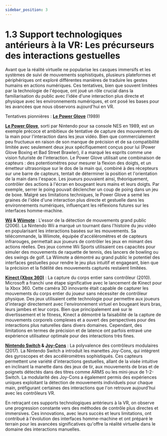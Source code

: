 ```yaml
---
sidebar_position: 3
---
```


# 1.3 Support technologiques antérieurs à la VR: Les précurseurs des interactions gestuelles


Avant que la réalité virtuelle ne popularise les casques immersifs et les systèmes de suivi de mouvements sophistiqués, plusieurs plateformes et périphériques ont exploré différentes manières de traduire les gestes humains en actions numériques. Ces tentatives, bien que souvent limitées par la technologie de l'époque, ont joué un rôle crucial dans la familiarisation du public avec l'idée d'une interaction plus directe et physique avec les environnements numériques, et ont posé les bases pour les avancées que nous observons aujourd'hui en VR.

Tentatives pionnières : **[Le Power Glove](https://fr.wikipedia.org/wiki/Power_Glove)** (1989)

**[Le Power Glove](https://fr.wikipedia.org/wiki/Power_Glove)**, sorti par Nintendo pour sa console NES en 1989, est un exemple précoce et ambitieux de tentative de capture des mouvements de la main pour l'interaction dans les jeux vidéo. Bien que commercialement peu fructueux en raison de son manque de précision et de sa compatibilité limitée avec seulement deux jeux spécifiquement conçus pour lui (Power Glove Boxing et Bad Street Brawler), il a marqué les esprits comme une vision futuriste de l'interaction. Le Power Glove utilisait une combinaison de capteurs : des potentiomètres pour mesurer la flexion des doigts, et un émetteur ultrasonique sur le dos de la main qui, combiné à des récepteurs sur une barre de capteurs, tentait de déterminer la position et l'orientation de la main dans l'espace. Les joueurs pouvaient ainsi, théoriquement, contrôler des actions à l'écran en bougeant leurs mains et leurs doigts. Par exemple, serrer le poing pouvait déclencher un coup de poing dans un jeu de boxe. Malgré ses limitations techniques, le Power Glove a semé les graines de l'idée d'une interaction plus directe et gestuelle dans les environnements numériques, influençant les réflexions futures sur les interfaces homme-machine.

**[Wii](https://fr.wikipedia.org/wiki/Wii) & [Wiimote](https://fr.wikipedia.org/wiki/Wiimote)** : L'essor de la détection de mouvements grand public (2006). La Nintendo Wii a marqué un tournant dans l'histoire du jeu vidéo en popularisant les interactions basées sur les mouvements. Sa télécommande, la Wiimote, équipée d'accéléromètres et de capteurs infrarouges, permettait aux joueurs de contrôler les jeux en mimant des actions réelles. Des jeux comme Wii Sports utilisaient ces capacités pour simuler des mouvements de raquette de tennis, des lancers de bowling ou des swings de golf. La Wiimote a démontré au grand public le potentiel des interfaces gestuelles pour rendre le jeu plus intuitif et engageant, bien que la précision et la fidélité des mouvements capturés restaient limitées.

**[Kinect (Xbox 360)](https://fr.wikipedia.org/wiki/Kinect)** : La capture du corps entier sans contrôleur (2010). Microsoft a franchi une étape significative avec le lancement de Kinect pour la Xbox 360. Cette caméra 3D innovante était capable de capturer les mouvements du corps entier du joueur sans nécessiter de contrôleur physique. Des jeux utilisaient cette technologie pour permettre aux joueurs d'interagir directement avec l'environnement virtuel en bougeant leurs bras, leurs jambes et leur corps. Bien que principalement axé sur le divertissement et le fitness, Kinect a démontré la faisabilité de la capture de mouvements corporels complexes et a ouvert des perspectives pour des interactions plus naturelles dans divers domaines. Cependant, des limitations en termes de précision et de latence ont parfois entravé une expérience utilisateur optimale pour des interactions très fines.

**[Nintendo Switch](https://fr.wikipedia.org/wiki/Nintendo_Switch) & [Joy-Cons](https://fr.wikipedia.org/wiki/Joy-Con)** : La polyvalence des contrôleurs modulaires (2017). La Nintendo Switch a introduit les manettes Joy-Cons, qui intègrent des gyroscopes et des accéléromètres sophistiqués. Ces capteurs permettent une variété d'interactions gestuelles, allant de la visée intuitive en inclinant la manette dans des jeux de tir, aux mouvements de bras et de poignets détectés dans des titres comme ARMS ou les mini-jeux de 1-2-Switch. La modularité des Joy-Cons a également permis des expériences uniques exploitant la détection de mouvements individuels pour chaque main, préfigurant certaines des interactions que l'on retrouve aujourd'hui avec les contrôleurs VR.




En retraçant ces supports technologiques antérieurs à la VR, on observe une progression constante vers des méthodes de contrôle plus directes et immersives. Ces innovations, avec leurs succès et leurs limitations, ont contribué à l'évolution des interfaces homme-machine et ont préparé le terrain pour les avancées significatives qu'offre la réalité virtuelle dans le domaine des interactions manuelles.



